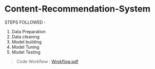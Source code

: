 # Content-Recommendation-System
STEPS FOLLOWED :
1. Data Preparation
2. Data cleaning
3. Model building
4. Model Tuning
5. Model Testing
> Code Workflow : 
[Wrokflow.pdf](https://github.com/user-attachments/files/22715709/Wrokflow.pdf)
